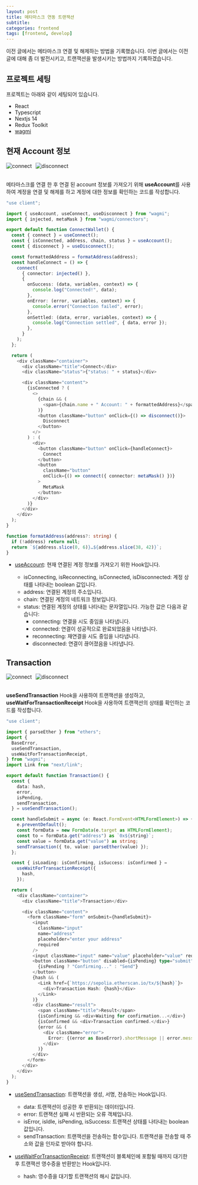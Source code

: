 ```yaml
---
layout: post
title: 메타마스크 연동 트랜잭션
subtitle:
categories: frontend
tags: [frontend, develop]
---
```


이전 글에서는 메타마스크 연결 및 해제하는 방법을 기록했습니다.
이번 글에서는 이전 글에 대해 좀 더 발전시키고, 트랜잭션을 발생시키는 방법까지 기록하겠습니다.

## 프로젝트 세팅

프로젝트는 아래와 같이 세팅되어 있습니다.

- React
- Typescript
- Nextjs 14
- Redux Toolkit
- [wagmi](https://wagmi.sh/)

## 현재 Account 정보

<div style="display: flex;">
  <img src="https://github.com/user-attachments/assets/0c86cc21-4448-4d47-8d9e-51180dbd1f07" alt="connect" style="margin-right: 10px;">
  <img src="https://github.com/user-attachments/assets/2e926ee4-464d-4969-b323-63b7c1d1a819" alt="disconnect">
</div>
</br>

메타마스크를 연결 한 후 연결 된 account 정보를 가져오기 위해 **useAccount**를 사용하여 계정을 연결 및 해제를 하고 계정에 대한 정보를 확인하는 코드를 작성합니다.

```typescript
"use client";

import { useAccount, useConnect, useDisconnect } from "wagmi";
import { injected, metaMask } from "wagmi/connectors";

export default function ConnectWallet() {
  const { connect } = useConnect();
  const { isConnected, address, chain, status } = useAccount();
  const { disconnect } = useDisconnect();

  const formattedAddress = formatAddress(address);
  const handleConnect = () => {
    connect(
      { connector: injected() },
      {
        onSuccess: (data, variables, context) => {
          console.log("Connected!", data);
        },
        onError: (error, variables, context) => {
          console.error("Connection failed", error);
        },
        onSettled: (data, error, variables, context) => {
          console.log("Connection settled", { data, error });
        },
      }
    );
  };

  return (
    <div className="container">
      <div className="title">Connect</div>
      <div className="status">{"status: " + status}</div>

      <div className="content">
        {isConnected ? (
          <>
            {chain && (
              <span>{chain.name + " Account: " + formattedAddress}</span>
            )}
            <button className="button" onClick={() => disconnect()}>
              Disconnect
            </button>
          </>
        ) : (
          <div>
            <button className="button" onClick={handleConnect}>
              Connect
            </button>
            <button
              className="button"
              onClick={() => connect({ connector: metaMask() })}
            >
              MetaMask
            </button>
          </div>
        )}
      </div>
    </div>
  );
}

function formatAddress(address?: string) {
  if (!address) return null;
  return `${address.slice(0, 6)}…${address.slice(38, 42)}`;
}
```

- [useAccount](https://wagmi.sh/react/api/hooks/useAccount): 현재 연결된 계정 정보를 가져오기 위한 Hook입니다.

  - isConnecting, isReconnecting, isConnected, isDisconnected: 계정 상태를 나타내는 boolean 값입니다.
  - address: 연결된 계정의 주소입니다.
  - chain: 연결된 계정의 네트워크 정보입니다.
  - status: 연결된 계정의 상태를 나타내는 문자열입니다. 가능한 값은 다음과 같습니다:
    - connecting: 연결을 시도 중임을 나타냅니다.
    - connected: 연결이 성공적으로 완료되었음을 나타냅니다.
    - reconnecting: 재연결을 시도 중임을 나타냅니다.
    - disconnected: 연결이 끊어졌음을 나타냅니다.

## Transaction

<div style="display: flex;">
  <img src="https://github.com/user-attachments/assets/6db9a8fe-d758-4480-b312-18a9c52c0d37" alt="connect" style="margin-right: 10px;">
  <img src="https://github.com/user-attachments/assets/bd92c78c-8200-4759-98d2-98c3a1b6195b" alt="disconnect">
</div>
</br>

**useSendTransaction** Hook을 사용하여 트랜잭션을 생성하고,
**useWaitForTransactionReceipt** Hook을 사용하여 트랜잭션의 상태를 확인하는 코드를 작성합니다.

```typescript
"use client";

import { parseEther } from "ethers";
import {
  BaseError,
  useSendTransaction,
  useWaitForTransactionReceipt,
} from "wagmi";
import Link from "next/link";

export default function Transaction() {
  const {
    data: hash,
    error,
    isPending,
    sendTransaction,
  } = useSendTransaction();

  const handleSubmit = async (e: React.FormEvent<HTMLFormElement>) => {
    e.preventDefault();
    const formData = new FormData(e.target as HTMLFormElement);
    const to = formData.get("address") as `0x${string}`;
    const value = formData.get("value") as string;
    sendTransaction({ to, value: parseEther(value) });
  };

  const { isLoading: isConfirming, isSuccess: isConfirmed } =
    useWaitForTransactionReceipt({
      hash,
    });

  return (
    <div className="container">
      <div className="title">Transaction</div>

      <div className="content">
        <form className="form" onSubmit={handleSubmit}>
          <input
            className="input"
            name="address"
            placeholder="enter your address"
            required
          />
          <input className="input" name="value" placeholder="value" required />
          <button className="button" disabled={isPending} type="submit">
            {isPending ? "Confirming..." : "Send"}
          </button>
          {hash && (
            <Link href={`https://sepolia.etherscan.io/tx/${hash}`}>
              <div>Transaction Hash: {hash}</div>
            </Link>
          )}
          <div className="result">
            <span className="title">Result</span>
            {isConfirming && <div>Waiting for confirmation...</div>}
            {isConfirmed && <div>Transaction confirmed.</div>}
            {error && (
              <div className="error">
                Error: {(error as BaseError).shortMessage || error.message}
              </div>
            )}
          </div>
        </form>
      </div>
    </div>
  );
}
```

- [useSendTransaction](https://wagmi.sh/react/api/hooks/useSendTransaction): 트랜잭션을 생성, 서명, 전송하는 Hook입니다.

  - data: 트랜잭션이 성공한 후 반환되는 데이터입니다.
  - error: 트랜잭션 실패 시 반환되는 오류 객체입니다.
  - isError, isIdle, isPending, isSuccess: 트랜잭션 상태를 나타내는 boolean 값입니다.
  - sendTransaction: 트랜잭션을 전송하는 함수입니다. 트랜잭션을 전송할 때 주소와 값을 인자로 받아야 합니다.

- [useWaitForTransactionReceipt](https://wagmi.sh/react/api/hooks/useWaitForTransactionReceipt): 트랜잭션이 블록체인에 포함될 때까지 대기한 후 트랜잭션 영수증을 반환받는 Hook입니다.
  - hash: 영수증을 대기할 트랜잭션의 해시 값입니다.
